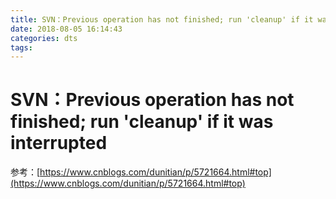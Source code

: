 ```yaml
---
title: SVN：Previous operation has not finished; run 'cleanup' if it was interrupted
date: 2018-08-05 16:14:43
categories: dts
tags:
---
```


# SVN：Previous operation has not finished; run 'cleanup' if it was interrupted

参考：[https://www.cnblogs.com/dunitian/p/5721664.html#top](https://www.cnblogs.com/dunitian/p/5721664.html#top)